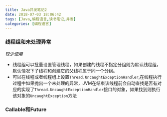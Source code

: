 ```yaml
---
title: Java并发笔记2
date: 2018-07-03 18:06:42
tags: [Java,编程语言,读书笔记,并发]
categories: [编程语言]
---
```

### 线程组和未处理异常
*较少使用*

- 线程组可以批量设置管理线程，如果创建的线程不指定分组则为默认线程组，默认情况下子线程和创建它的父线程属于同一个分组。
- 可以在线程或者线程组上设置`Thread.UncaughtExceptionHandler`,在线程执行过程中如果抛出一个未处理的异常，JVM在结束该线程前会自动查找是否有对应的实现了`Thread.UncaughtExceptionHandler`接口的对象，如果找到则执行该对象的`UncaughtException`方法
### Callable和Future
